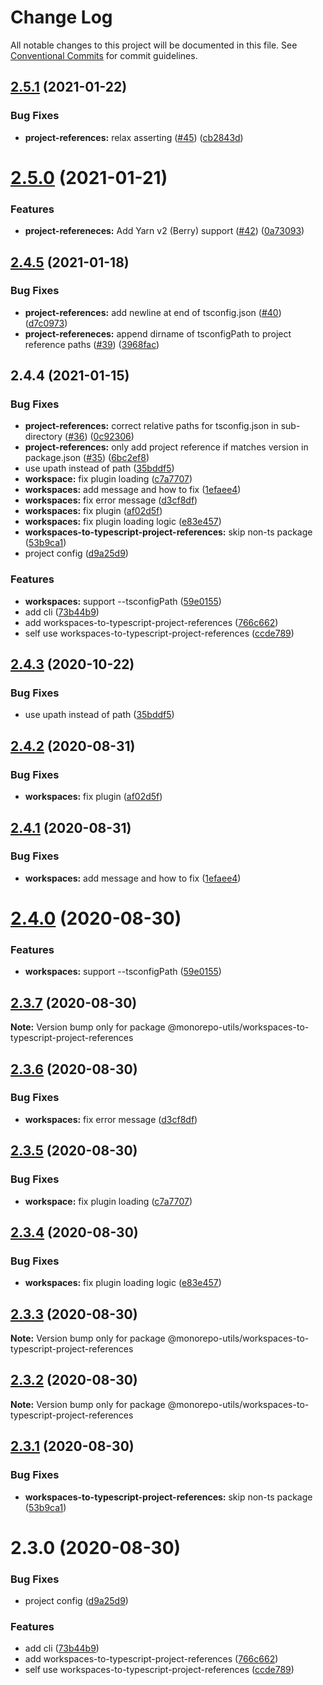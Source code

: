 # Change Log

All notable changes to this project will be documented in this file.
See [Conventional Commits](https://conventionalcommits.org) for commit guidelines.

## [2.5.1](https://github.com/azu/monorepo-utils/compare/v2.5.0...v2.5.1) (2021-01-22)


### Bug Fixes

* **project-references:** relax asserting ([#45](https://github.com/azu/monorepo-utils/issues/45)) ([cb2843d](https://github.com/azu/monorepo-utils/commit/cb2843df2716d7e6d09ff4022715293df72877e5))





# [2.5.0](https://github.com/azu/monorepo-utils/compare/v2.4.5...v2.5.0) (2021-01-21)


### Features

* **project-refereneces:** Add Yarn v2 (Berry) support ([#42](https://github.com/azu/monorepo-utils/issues/42)) ([0a73093](https://github.com/azu/monorepo-utils/commit/0a73093683840c9a7ce53792f238387c442d9422))





## [2.4.5](https://github.com/azu/monorepo-utils/compare/v2.4.4...v2.4.5) (2021-01-18)


### Bug Fixes

* **project-references:**  add newline at end of tsconfig.json ([#40](https://github.com/azu/monorepo-utils/issues/40)) ([d7c0973](https://github.com/azu/monorepo-utils/commit/d7c0973ffb7cc80a2189cde59c1b6eaa61142766))
* **project-refereneces:** append dirname of tsconfigPath to project reference paths ([#39](https://github.com/azu/monorepo-utils/issues/39)) ([3968fac](https://github.com/azu/monorepo-utils/commit/3968facbb94c6a2dce407a333e8e2d65d4f6907f))





## 2.4.4 (2021-01-15)


### Bug Fixes

* **project-references:** correct relative paths for tsconfig.json in sub-directory ([#36](https://github.com/azu/monorepo-utils/issues/36)) ([0c92306](https://github.com/azu/monorepo-utils/commit/0c92306d49abd11722a9fa300d5770439dd9334d))
* **project-references:** only add project reference if matches version in package.json ([#35](https://github.com/azu/monorepo-utils/issues/35)) ([6bc2ef8](https://github.com/azu/monorepo-utils/commit/6bc2ef89be52e809766fed5a6fb46dd46e580b87))
* use upath instead of path ([35bddf5](https://github.com/azu/monorepo-utils/commit/35bddf5ae579c6d20fc3082bd404ce1cc27aa65a))
* **workspace:** fix plugin loading ([c7a7707](https://github.com/azu/monorepo-utils/commit/c7a77074a6993d9a4db9b2ee8ecf303b12fe3231))
* **workspaces:** add message and how to fix ([1efaee4](https://github.com/azu/monorepo-utils/commit/1efaee47a35809ba96acad5244a6cf3da6f3668a))
* **workspaces:** fix error message ([d3cf8df](https://github.com/azu/monorepo-utils/commit/d3cf8dfc782842b7c4043e240d9b212bbaf9618e))
* **workspaces:** fix plugin ([af02d5f](https://github.com/azu/monorepo-utils/commit/af02d5f9795589d34b12494f51e7fa4816021118))
* **workspaces:** fix plugin loading logic ([e83e457](https://github.com/azu/monorepo-utils/commit/e83e457371bc30d3332da3082ecc5a4de848e128))
* **workspaces-to-typescript-project-references:** skip non-ts package ([53b9ca1](https://github.com/azu/monorepo-utils/commit/53b9ca1254dba94a3968b42898c9f4f53db5c375))
* project config ([d9a25d9](https://github.com/azu/monorepo-utils/commit/d9a25d938b52bdabc0eecf37e870eaa0bf4ddda4))


### Features

* **workspaces:** support --tsconfigPath ([59e0155](https://github.com/azu/monorepo-utils/commit/59e01558fdfa632800ef82eb093ee578bf1ad071))
* add cli ([73b44b9](https://github.com/azu/monorepo-utils/commit/73b44b9ffc1623971daa2ad2f7a2ab5ddc9e35f0))
* add workspaces-to-typescript-project-references ([766c662](https://github.com/azu/monorepo-utils/commit/766c66270eaee2d4a96bb7d1af30e29475dda45c))
* self use workspaces-to-typescript-project-references ([ccde789](https://github.com/azu/monorepo-utils/commit/ccde7895aec4b634d08de1fab60de174d1f72b1f))





## [2.4.3](https://github.com/azu/monorepo-utils/compare/@monorepo-utils/workspaces-to-typescript-project-references@2.4.2...@monorepo-utils/workspaces-to-typescript-project-references@2.4.3) (2020-10-22)


### Bug Fixes

* use upath instead of path ([35bddf5](https://github.com/azu/monorepo-utils/commit/35bddf5ae579c6d20fc3082bd404ce1cc27aa65a))





## [2.4.2](https://github.com/azu/monorepo-utils/compare/@monorepo-utils/workspaces-to-typescript-project-references@2.4.1...@monorepo-utils/workspaces-to-typescript-project-references@2.4.2) (2020-08-31)


### Bug Fixes

* **workspaces:** fix plugin ([af02d5f](https://github.com/azu/monorepo-utils/commit/af02d5f9795589d34b12494f51e7fa4816021118))





## [2.4.1](https://github.com/azu/monorepo-utils/compare/@monorepo-utils/workspaces-to-typescript-project-references@2.4.0...@monorepo-utils/workspaces-to-typescript-project-references@2.4.1) (2020-08-31)


### Bug Fixes

* **workspaces:** add message and how to fix ([1efaee4](https://github.com/azu/monorepo-utils/commit/1efaee47a35809ba96acad5244a6cf3da6f3668a))





# [2.4.0](https://github.com/azu/monorepo-utils/compare/@monorepo-utils/workspaces-to-typescript-project-references@2.3.7...@monorepo-utils/workspaces-to-typescript-project-references@2.4.0) (2020-08-30)


### Features

* **workspaces:** support --tsconfigPath ([59e0155](https://github.com/azu/monorepo-utils/commit/59e01558fdfa632800ef82eb093ee578bf1ad071))





## [2.3.7](https://github.com/azu/monorepo-utils/compare/@monorepo-utils/workspaces-to-typescript-project-references@2.3.6...@monorepo-utils/workspaces-to-typescript-project-references@2.3.7) (2020-08-30)

**Note:** Version bump only for package @monorepo-utils/workspaces-to-typescript-project-references





## [2.3.6](https://github.com/azu/monorepo-utils/compare/@monorepo-utils/workspaces-to-typescript-project-references@2.3.5...@monorepo-utils/workspaces-to-typescript-project-references@2.3.6) (2020-08-30)


### Bug Fixes

* **workspaces:** fix error message ([d3cf8df](https://github.com/azu/monorepo-utils/commit/d3cf8dfc782842b7c4043e240d9b212bbaf9618e))





## [2.3.5](https://github.com/azu/monorepo-utils/compare/@monorepo-utils/workspaces-to-typescript-project-references@2.3.4...@monorepo-utils/workspaces-to-typescript-project-references@2.3.5) (2020-08-30)


### Bug Fixes

* **workspace:** fix plugin loading ([c7a7707](https://github.com/azu/monorepo-utils/commit/c7a77074a6993d9a4db9b2ee8ecf303b12fe3231))





## [2.3.4](https://github.com/azu/monorepo-utils/compare/@monorepo-utils/workspaces-to-typescript-project-references@2.3.3...@monorepo-utils/workspaces-to-typescript-project-references@2.3.4) (2020-08-30)


### Bug Fixes

* **workspaces:** fix plugin loading logic ([e83e457](https://github.com/azu/monorepo-utils/commit/e83e457371bc30d3332da3082ecc5a4de848e128))





## [2.3.3](https://github.com/azu/monorepo-utils/compare/@monorepo-utils/workspaces-to-typescript-project-references@2.3.2...@monorepo-utils/workspaces-to-typescript-project-references@2.3.3) (2020-08-30)

**Note:** Version bump only for package @monorepo-utils/workspaces-to-typescript-project-references





## [2.3.2](https://github.com/azu/monorepo-utils/compare/@monorepo-utils/workspaces-to-typescript-project-references@2.3.1...@monorepo-utils/workspaces-to-typescript-project-references@2.3.2) (2020-08-30)

**Note:** Version bump only for package @monorepo-utils/workspaces-to-typescript-project-references





## [2.3.1](https://github.com/azu/monorepo-utils/compare/@monorepo-utils/workspaces-to-typescript-project-references@2.3.0...@monorepo-utils/workspaces-to-typescript-project-references@2.3.1) (2020-08-30)


### Bug Fixes

* **workspaces-to-typescript-project-references:** skip non-ts package ([53b9ca1](https://github.com/azu/monorepo-utils/commit/53b9ca1254dba94a3968b42898c9f4f53db5c375))





# 2.3.0 (2020-08-30)


### Bug Fixes

* project config ([d9a25d9](https://github.com/azu/monorepo-utils/commit/d9a25d938b52bdabc0eecf37e870eaa0bf4ddda4))


### Features

* add cli ([73b44b9](https://github.com/azu/monorepo-utils/commit/73b44b9ffc1623971daa2ad2f7a2ab5ddc9e35f0))
* add workspaces-to-typescript-project-references ([766c662](https://github.com/azu/monorepo-utils/commit/766c66270eaee2d4a96bb7d1af30e29475dda45c))
* self use workspaces-to-typescript-project-references ([ccde789](https://github.com/azu/monorepo-utils/commit/ccde7895aec4b634d08de1fab60de174d1f72b1f))
